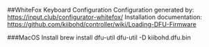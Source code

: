 ##WhiteFox Keyboard Configuration
Configuration generated by: https://input.club/configurator-whitefox/
Installation documentation: https://github.com/kiibohd/controller/wiki/Loading-DFU-Firmware

###MacOS Install
brew install dfu-util
<Press button on underside of keyboard>
dfu-util -D kiibohd.dfu.bin
